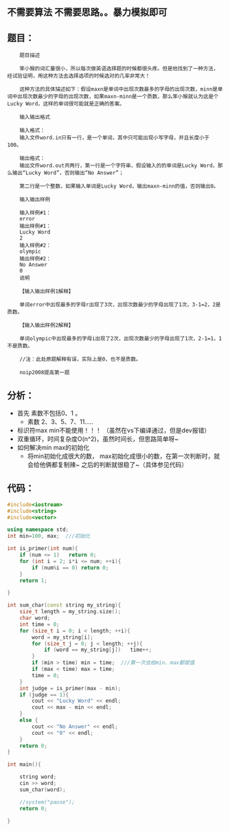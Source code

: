 ## 不需要算法 不需要思路。。暴力模拟即可

## 题目：
        题目描述
        
        笨小猴的词汇量很小，所以每次做英语选择题的时候都很头疼。但是他找到了一种方法，经试验证明，用这种方法去选择选项的时候选对的几率非常大！
        
        这种方法的具体描述如下：假设maxn是单词中出现次数最多的字母的出现次数，minn是单词中出现次数最少的字母的出现次数，如果maxn-minn是一个质数，那么笨小猴就认为这是个Lucky Word，这样的单词很可能就是正确的答案。
        
        输入输出格式
        
        输入格式：
        输入文件word.in只有一行，是一个单词，其中只可能出现小写字母，并且长度小于100。
        
        输出格式：
        输出文件word.out共两行，第一行是一个字符串，假设输入的的单词是Lucky Word，那么输出“Lucky Word”，否则输出“No Answer”；
        
        第二行是一个整数，如果输入单词是Lucky Word，输出maxn-minn的值，否则输出0。
        
        输入输出样例
        
        输入样例#1：
        error
        输出样例#1：
        Lucky Word
        2
        输入样例#2：
        olympic
        输出样例#2：
        No Answer
        0
        说明
        
        【输入输出样例1解释】
        
        单词error中出现最多的字母r出现了3次，出现次数最少的字母出现了1次，3-1=2，2是质数。
        
        【输入输出样例2解释】
        
        单词olympic中出现最多的字母i出现了2次，出现次数最少的字母出现了1次，2-1=1，1不是质数。
        
        //注：此处原题解释有误，实际上是0，也不是质数。
        
        noip2008提高第一题
        
## 分析：
- 首先 素数不包括0、1 。
    - 素数 2、3、5、7、11.....
- 标识符max min不能使用！！！  （虽然在vs下编译通过，但是dev报错）
- 双重循环，时间复杂度O(n^2)，虽然时间长，但思路简单呀~
- 如何解决min max的初始化
    - 将min初始化成很大的数， max初始化成很小的数，在第一次判断时，就会给他俩都复制辣~ 之后的判断就很稳了~（具体参见代码）

## 代码：

```cpp
#include<iostream>
#include<string>
#include<vector>

using namespace std;
int min=100, max;  ///初始化

int is_primer(int num){
	if (num <= 1)	return 0;
	for (int i = 2; i*i <= num; ++i){
		if (num%i == 0)	return 0;
	}
	return 1;

}

int sum_char(const string my_string){
	size_t length = my_string.size();
	char word;
	int time = 0;
	for (size_t i = 0; i < length; ++i){
		word = my_string[i];
		for (size_t j = 0; j < length; ++j){
			if (word == my_string[j])	time++;
		}
		if (min > time)	min = time;  ///第一次会给min、max都赋值
		if (max < time) max = time;
		time = 0;
	}
	int judge = is_primer(max - min);
	if (judge == 1){
		cout << "Lucky Word" << endl;
		cout << max - min << endl;
	}
	else {
		cout << "No Answer" << endl;
		cout << "0" << endl;
	}
	return 0;
}

int main(){

	string word;
	cin >> word;
	sum_char(word);

	//system("pause");
	return 0;

}
```